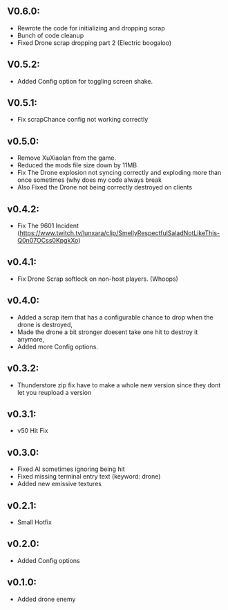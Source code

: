 ## V0.6.0:
- Rewrote the code for initializing and dropping scrap
- Bunch of code cleanup
- Fixed Drone scrap dropping part 2 (Electric boogaloo)

## V0.5.2:
- Added Config option for toggling screen shake.

## V0.5.1:
- Fix scrapChance config not working correctly

## v0.5.0: 
- Remove XuXiaolan from the game.
- Reduced the mods file size down by 11MB
- Fix The Drone explosion not syncing correctly and exploding more than once sometimes (why does my code always break
- Also Fixed the Drone not being correctly destroyed on clients 

## v0.4.2: 
- Fix The 9601 Incident (https://www.twitch.tv/lunxara/clip/SmellyRespectfulSaladNotLikeThis-Q0n07OCss0KpgkXo)

## v0.4.1: 
-  Fix Drone Scrap softlock on non-host players. (Whoops)

## v0.4.0: 
- Added a scrap item that has a configurable chance to drop when the drone is destroyed, 
- Made the drone a bit stronger doesent take one hit to destroy it anymore,
- Added more Config options.

## v0.3.2: 
- Thunderstore zip fix have to make a whole new version since they dont let you reupload a version

## v0.3.1: 
- v50 Hit Fix

## v0.3.0: 
- Fixed AI sometimes ignoring being hit
- Fixed missing terminal entry text (keyword: drone)
- Added new emissive textures

## v0.2.1: 
- Small Hotfix

## v0.2.0: 
- Added Config options

## v0.1.0: 
- Added drone enemy
